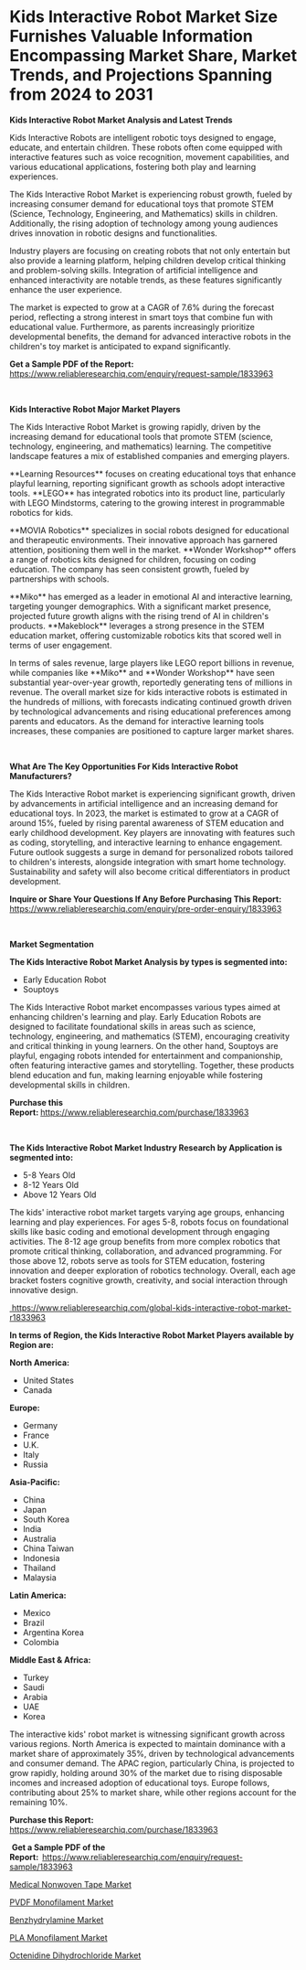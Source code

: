 <p><h1>Kids Interactive Robot Market Size Furnishes Valuable Information Encompassing Market Share, Market Trends, and Projections Spanning from 2024 to 2031</h1></p><p><strong>Kids Interactive Robot Market Analysis and Latest Trends</strong></p>
<p><p>Kids Interactive Robots are intelligent robotic toys designed to engage, educate, and entertain children. These robots often come equipped with interactive features such as voice recognition, movement capabilities, and various educational applications, fostering both play and learning experiences. </p><p>The Kids Interactive Robot Market is experiencing robust growth, fueled by increasing consumer demand for educational toys that promote STEM (Science, Technology, Engineering, and Mathematics) skills in children. Additionally, the rising adoption of technology among young audiences drives innovation in robotic designs and functionalities. </p><p>Industry players are focusing on creating robots that not only entertain but also provide a learning platform, helping children develop critical thinking and problem-solving skills. Integration of artificial intelligence and enhanced interactivity are notable trends, as these features significantly enhance the user experience. </p><p>The market is expected to grow at a CAGR of 7.6% during the forecast period, reflecting a strong interest in smart toys that combine fun with educational value. Furthermore, as parents increasingly prioritize developmental benefits, the demand for advanced interactive robots in the children's toy market is anticipated to expand significantly.</p></p>
<p><strong>Get a Sample PDF of the Report:&nbsp;</strong> <a href="https://www.reliableresearchiq.com/enquiry/request-sample/1833963?utm_campaign=1546&utm_medium=2&utm_source=Github&utm_content=ia&utm_term=17102024&utm_id=kids-interactive-robot">https://www.reliableresearchiq.com/enquiry/request-sample/1833963</a></p>
<p>&nbsp;</p>
<p><strong>Kids Interactive Robot Major Market Players</strong></p>
<p><p>The Kids Interactive Robot Market is growing rapidly, driven by the increasing demand for educational tools that promote STEM (science, technology, engineering, and mathematics) learning. The competitive landscape features a mix of established companies and emerging players.</p><p>**Learning Resources** focuses on creating educational toys that enhance playful learning, reporting significant growth as schools adopt interactive tools. **LEGO** has integrated robotics into its product line, particularly with LEGO Mindstorms, catering to the growing interest in programmable robotics for kids.</p><p>**MOVIA Robotics** specializes in social robots designed for educational and therapeutic environments. Their innovative approach has garnered attention, positioning them well in the market. **Wonder Workshop** offers a range of robotics kits designed for children, focusing on coding education. The company has seen consistent growth, fueled by partnerships with schools.</p><p>**Miko** has emerged as a leader in emotional AI and interactive learning, targeting younger demographics. With a significant market presence, projected future growth aligns with the rising trend of AI in children's products. **Makeblock** leverages a strong presence in the STEM education market, offering customizable robotics kits that scored well in terms of user engagement.</p><p>In terms of sales revenue, large players like LEGO report billions in revenue, while companies like **Miko** and **Wonder Workshop** have seen substantial year-over-year growth, reportedly generating tens of millions in revenue. The overall market size for kids interactive robots is estimated in the hundreds of millions, with forecasts indicating continued growth driven by technological advancements and rising educational preferences among parents and educators. As the demand for interactive learning tools increases, these companies are positioned to capture larger market shares.</p></p>
<p>&nbsp;</p>
<p><strong>What Are The Key Opportunities For Kids Interactive Robot Manufacturers?</strong></p>
<p><p>The Kids Interactive Robot market is experiencing significant growth, driven by advancements in artificial intelligence and an increasing demand for educational toys. In 2023, the market is estimated to grow at a CAGR of around 15%, fueled by rising parental awareness of STEM education and early childhood development. Key players are innovating with features such as coding, storytelling, and interactive learning to enhance engagement. Future outlook suggests a surge in demand for personalized robots tailored to children's interests, alongside integration with smart home technology. Sustainability and safety will also become critical differentiators in product development.</p></p>
<p><strong>Inquire or Share Your Questions If Any Before Purchasing This Report:</strong> <a href="https://www.reliableresearchiq.com/enquiry/pre-order-enquiry/1833963?utm_campaign=1546&utm_medium=2&utm_source=Github&utm_content=ia&utm_term=17102024&utm_id=kids-interactive-robot">https://www.reliableresearchiq.com/enquiry/pre-order-enquiry/1833963</a></p>
<p>&nbsp;</p>
<p><strong>Market Segmentation</strong></p>
<p><strong>The Kids Interactive Robot Market Analysis by types is segmented into:</strong></p>
<p><ul><li>Early Education Robot</li><li>Souptoys</li></ul></p>
<p><p>The Kids Interactive Robot market encompasses various types aimed at enhancing children's learning and play. Early Education Robots are designed to facilitate foundational skills in areas such as science, technology, engineering, and mathematics (STEM), encouraging creativity and critical thinking in young learners. On the other hand, Souptoys are playful, engaging robots intended for entertainment and companionship, often featuring interactive games and storytelling. Together, these products blend education and fun, making learning enjoyable while fostering developmental skills in children.</p></p>
<p><strong>Purchase this Report:&nbsp;</strong><a href="https://www.reliableresearchiq.com/purchase/1833963?utm_campaign=1546&utm_medium=2&utm_source=Github&utm_content=ia&utm_term=17102024&utm_id=kids-interactive-robot">https://www.reliableresearchiq.com/purchase/1833963</a></p>
<p>&nbsp;</p>
<p><strong>The Kids Interactive Robot Market Industry Research by Application is segmented into:</strong></p>
<p><ul><li>5-8 Years Old</li><li>8-12 Years Old</li><li>Above 12 Years Old</li></ul></p>
<p><p>The kids' interactive robot market targets varying age groups, enhancing learning and play experiences. For ages 5-8, robots focus on foundational skills like basic coding and emotional development through engaging activities. The 8-12 age group benefits from more complex robotics that promote critical thinking, collaboration, and advanced programming. For those above 12, robots serve as tools for STEM education, fostering innovation and deeper exploration of robotics technology. Overall, each age bracket fosters cognitive growth, creativity, and social interaction through innovative design.</p></p>
<p><a href="https://www.reliableresearchiq.com/global-kids-interactive-robot-market-r1833963?utm_campaign=1546&utm_medium=2&utm_source=Github&utm_content=ia&utm_term=17102024&utm_id=kids-interactive-robot">&nbsp;https://www.reliableresearchiq.com/global-kids-interactive-robot-market-r1833963</a></p>
<p><strong>In terms of Region, the Kids Interactive Robot Market Players available by Region are:</strong></p>
<p>
    <p> <strong> North America: </strong>
        <ul>
            <li>United States</li>
            <li>Canada</li>
        </ul>
        </p> 
    <p> <strong> Europe: </strong>
        <ul>
            <li>Germany</li>
            <li>France</li>
            <li>U.K.</li>
            <li>Italy</li>
            <li>Russia</li>
        </ul>
        </p> 
    <p> <strong> Asia-Pacific: </strong>
        <ul>
            <li>China</li>
            <li>Japan</li>
            <li>South Korea</li>
            <li>India</li>
            <li>Australia</li>
            <li>China Taiwan</li>
            <li>Indonesia</li>
            <li>Thailand</li>
            <li>Malaysia</li>
        </ul>
        </p> 
    <p> <strong> Latin America: </strong>
        <ul>
            <li>Mexico</li>
            <li>Brazil</li>
            <li>Argentina Korea</li>
            <li>Colombia</li>
        </ul>
        </p> 
    <p> <strong> Middle East & Africa: </strong>
        <ul>
            <li>Turkey</li>
            <li>Saudi</li>
            <li>Arabia</li>
            <li>UAE</li>
            <li>Korea</li>
        </ul>
    </p>
    </p>
<p><p>The interactive kids' robot market is witnessing significant growth across various regions. North America is expected to maintain dominance with a market share of approximately 35%, driven by technological advancements and consumer demand. The APAC region, particularly China, is projected to grow rapidly, holding around 30% of the market due to rising disposable incomes and increased adoption of educational toys. Europe follows, contributing about 25% to market share, while other regions account for the remaining 10%.</p></p>
<p><strong>Purchase this Report: </strong><a href="https://www.reliableresearchiq.com/purchase/1833963?utm_campaign=1546&utm_medium=2&utm_source=Github&utm_content=ia&utm_term=17102024&utm_id=kids-interactive-robot">https://www.reliableresearchiq.com/purchase/1833963</a></p>
<p>&nbsp;<strong>Get a Sample PDF of the Report:&nbsp;&nbsp;</strong><a href="https://www.reliableresearchiq.com/enquiry/request-sample/1833963?utm_campaign=1546&utm_medium=2&utm_source=Github&utm_content=ia&utm_term=17102024&utm_id=kids-interactive-robot">https://www.reliableresearchiq.com/enquiry/request-sample/1833963</a></p>
<p><strong></strong></p>
<p><p><a href="https://www.linkedin.com/pulse/medical-nonwoven-tape-market-research-report-forecast-growth-ramyf?utm_campaign=1546&utm_medium=2&utm_source=Github&utm_content=ia&utm_term=17102024&utm_id=kids-interactive-robot">Medical Nonwoven Tape Market</a></p><p><a href="https://www.linkedin.com/pulse/global-pvdf-monofilament-industry-research-report-competitive-grwcf?utm_campaign=1546&utm_medium=2&utm_source=Github&utm_content=ia&utm_term=17102024&utm_id=kids-interactive-robot">PVDF Monofilament Market</a></p><p><a href="https://www.linkedin.com/pulse/global-benzhydrylamine-95-cagr-forecast-2024-2031-insight-find-shudf?utm_campaign=1546&utm_medium=2&utm_source=Github&utm_content=ia&utm_term=17102024&utm_id=kids-interactive-robot">Benzhydrylamine Market</a></p><p><a href="https://www.linkedin.com/pulse/pla-monofilament-market-size-segmentation-trends-growth-qd91f?utm_campaign=1546&utm_medium=2&utm_source=Github&utm_content=ia&utm_term=17102024&utm_id=kids-interactive-robot">PLA Monofilament Market</a></p><p><a href="https://www.linkedin.com/pulse/octenidine-dihydrochloride-market-share-analysis-growth-zz9xf?utm_campaign=1546&utm_medium=2&utm_source=Github&utm_content=ia&utm_term=17102024&utm_id=kids-interactive-robot">Octenidine Dihydrochloride Market</a></p></p>